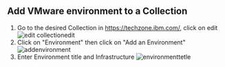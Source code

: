 ## Add VMware environment to a Collection

1. Go to the desired Collection in https://techzone.ibm.com/, click on edit ![edit collectionedit](Images/collectionedit.png)
2. Click on "Environment" then click on  "Add an Environment" ![addenvironment](Images/addenvironment.png)
3. Enter Environment title and Infrastructure ![environmenttetle](environmenttitle.png)
